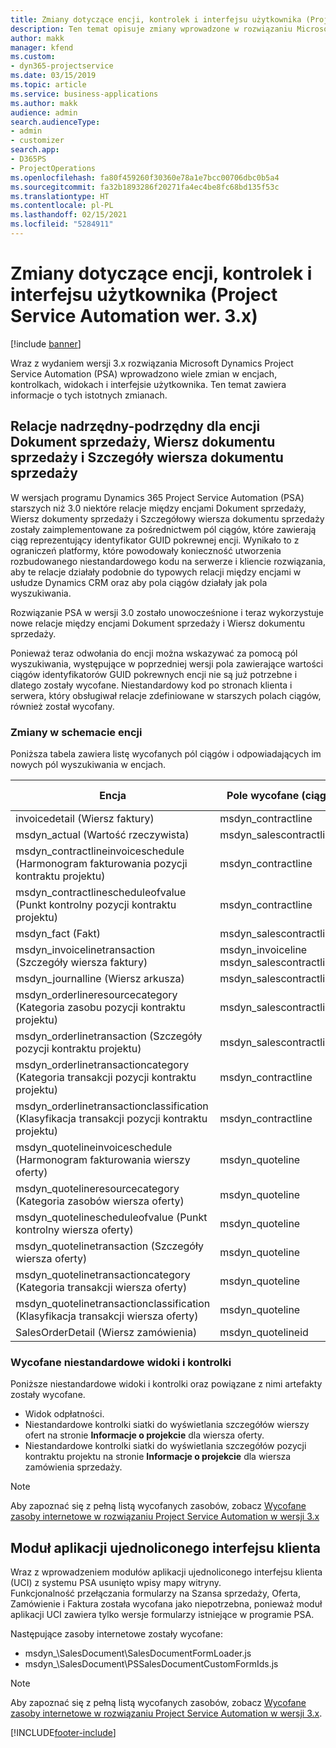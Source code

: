 ```yaml
---
title: Zmiany dotyczące encji, kontrolek i interfejsu użytkownika (Project Service Automation wer. 3.x)
description: Ten temat opisuje zmiany wprowadzone w rozwiązaniu Microsoft Dynamics Project Service Automation w wersji 3.x.
author: makk
manager: kfend
ms.custom:
- dyn365-projectservice
ms.date: 03/15/2019
ms.topic: article
ms.service: business-applications
ms.author: makk
audience: admin
search.audienceType:
- admin
- customizer
search.app:
- D365PS
- ProjectOperations
ms.openlocfilehash: fa80f459260f30360e78a1e7bcc00706dbc0b5a4
ms.sourcegitcommit: fa32b1893286f20271fa4ec4be8fc68bd135f53c
ms.translationtype: HT
ms.contentlocale: pl-PL
ms.lasthandoff: 02/15/2021
ms.locfileid: "5284911"
---
```

# <a name="entity-control-and-user-interface-changes-project-service-automation-3x"></a>Zmiany dotyczące encji, kontrolek i interfejsu użytkownika (Project Service Automation wer. 3.x)

[!include [banner](../../includes/psa-now-project-operations.md)]


Wraz z wydaniem wersji 3.x rozwiązania Microsoft Dynamics Project Service Automation (PSA) wprowadzono wiele zmian w encjach, kontrolkach, widokach i interfejsie użytkownika. Ten temat zawiera informacje o tych istotnych zmianach.

## <a name="parent-child-relationships-for-sales-document-sales-document-line-sales-document-line-detail-entities"></a>Relacje nadrzędny-podrzędny dla encji Dokument sprzedaży, Wiersz dokumentu sprzedaży i Szczegóły wiersza dokumentu sprzedaży
W wersjach programu Dynamics 365 Project Service Automation (PSA) starszych niż 3.0 niektóre relacje między encjami Dokument sprzedaży, Wiersz dokumenty sprzedaży i Szczegółowy wiersza dokumentu sprzedaży zostały zaimplementowane za pośrednictwem pól ciągów, które zawierają ciąg reprezentujący identyfikator GUID pokrewnej encji. Wynikało to z ograniczeń platformy, które powodowały konieczność utworzenia rozbudowanego niestandardowego kodu na serwerze i kliencie rozwiązania, aby te relacje działały podobnie do typowych relacji między encjami w usłudze Dynamics CRM oraz aby pola ciągów działały jak pola wyszukiwania.

Rozwiązanie PSA w wersji 3.0 zostało unowocześnione i teraz wykorzystuje nowe relacje między encjami Dokument sprzedaży i Wiersz dokumentu sprzedaży.

Ponieważ teraz odwołania do encji można wskazywać za pomocą pól wyszukiwania, występujące w poprzedniej wersji pola zawierające wartości ciągów identyfikatorów GUID pokrewnych encji nie są już potrzebne i dlatego zostały wycofane. Niestandardowy kod po stronach klienta i serwera, który obsługiwał relacje zdefiniowane w starszych polach ciągów, również został wycofany.

### <a name="entity-schema-changes"></a>Zmiany w schemacie encji
Poniższa tabela zawiera listę wycofanych pól ciągów i odpowiadających im nowych pól wyszukiwania w encjach. 

 Encja |   Pole wycofane (ciąg) | Nowe pole (wyszukiwania)
--- | --- | ---
invoicedetail (Wiersz faktury) |  msdyn_contractline |    msdyn_contractlineid
msdyn_actual (Wartość rzeczywista) | msdyn_salescontractline |   msdyn_salescontractlineid
msdyn_contractlineinvoiceschedule (Harmonogram fakturowania pozycji kontraktu projektu) |    msdyn_contractline |    msdyn_contractlineid
msdyn_contractlinescheduleofvalue (Punkt kontrolny pozycji kontraktu projektu) |   msdyn_contractline |    msdyn_contractlineid
msdyn_fact (Fakt) | msdyn_salescontractline |   msdyn_salescontractlineid
msdyn_invoicelinetransaction (Szczegóły wiersza faktury) | msdyn_invoiceline <br> msdyn_salescontractline | msdyn_invoicelineid <br> msdyn_salescontractlineid
msdyn_journalline (Wiersz arkusza) |  msdyn_salescontractline |   msdyn_salescontractlineid
msdyn_orderlineresourcecategory (Kategoria zasobu pozycji kontraktu projektu) | msdyn_salescontractline |   msdyn_contractlineid
msdyn_orderlinetransaction (Szczegóły pozycji kontraktu projektu) | msdyn_salescontractline |   msdyn_salescontractlineid
msdyn_orderlinetransactioncategory (Kategoria transakcji pozycji kontraktu projektu) |   msdyn_contractline |    msdyn_contractlineid
msdyn_orderlinetransactionclassification (Klasyfikacja transakcji pozycji kontraktu projektu) |   msdyn_contractline |    msdyn_contractlineid
msdyn_quotelineinvoiceschedule (Harmonogram fakturowania wierszy oferty) |  msdyn_quoteline |   msdyn_quotelineid
msdyn_quotelineresourcecategory (Kategoria zasobów wiersza oferty) |    msdyn_quoteline |   msdyn_quotelineid
msdyn_quotelinescheduleofvalue (Punkt kontrolny wiersza oferty) | msdyn_quoteline |   msdyn_quotelineid
msdyn_quotelinetransaction (Szczegóły wiersza oferty) |    msdyn_quoteline |   msdyn_quotelineid
msdyn_quotelinetransactioncategory (Kategoria transakcji wiersza oferty) |  msdyn_quoteline |   msdyn_quotelineid
msdyn_quotelinetransactionclassification (Klasyfikacja transakcji wiersza oferty) |  msdyn_quoteline |   msdyn_quotelineid
SalesOrderDetail (Wiersz zamówienia) | msdyn_quotelineid | msdyn_quoteline 

### <a name="deprecated-custom-views-and-controls"></a>Wycofane niestandardowe widoki i kontrolki
Poniższe niestandardowe widoki i kontrolki oraz powiązane z nimi artefakty zostały wycofane.

- Widok odpłatności.
- Niestandardowe kontrolki siatki do wyświetlania szczegółów wierszy ofert na stronie **Informacje o projekcie** dla wiersza oferty.
- Niestandardowe kontrolki siatki do wyświetlania szczegółów pozycji kontraktu projektu na stronie **Informacje o projekcie** dla wiersza zamówienia sprzedaży.

> [!NOTE]
> Aby zapoznać się z pełną listą wycofanych zasobów, zobacz [Wycofane zasoby internetowe w rozwiązaniu Project Service Automation w wersji 3.x](../developer-guides/web-resources-deprecated-v3.x.md)

## <a name="unified-client-interface-app-module"></a>Moduł aplikacji ujednoliconego interfejsu klienta
Wraz z wprowadzeniem modułów aplikacji ujednoliconego interfejsu klienta (UCI) z systemu PSA usunięto wpisy mapy witryny.  
Funkcjonalność przełączania formularzy na Szansa sprzedaży, Oferta, Zamówienie i Faktura została wycofana jako niepotrzebna, ponieważ moduł aplikacji UCI zawiera tylko wersje formularzy istniejące w programie PSA.  

Następujące zasoby internetowe zostały wycofane:

- msdyn_\SalesDocument\SalesDocumentFormLoader.js
- msdyn_\SalesDocument\PSSalesDocumentCustomFormIds.js

> [!NOTE]
> Aby zapoznać się z pełną listą wycofanych zasobów, zobacz [Wycofane zasoby internetowe w rozwiązaniu Project Service Automation w wersji 3.x](../developer-guides/web-resources-deprecated-v3.x.md).




[!INCLUDE[footer-include](../../includes/footer-banner.md)]